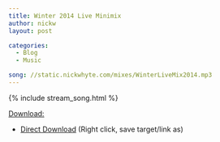 ```yaml
---
title: Winter 2014 Live Minimix
author: nickw
layout: post

categories:
  - Blog
  - Music

song: //static.nickwhyte.com/mixes/WinterLiveMix2014.mp3
---
```

{% include stream_song.html %}

<span style="text-decoration: underline;">Download:</span>

  * [Direct Download][1] (Right click, save target/link as)

 [1]: //static.nickwhyte.com/mixes/WinterLiveMix2014.mp3
